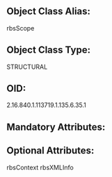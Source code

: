 ## Object Class Alias:
  rbsScope

## Object Class Type:
  STRUCTURAL

## OID:
  2.16.840.1.113719.1.135.6.35.1

## Mandatory Attributes:
  

## Optional Attributes:
  rbsContext
  rbsXMLInfo
